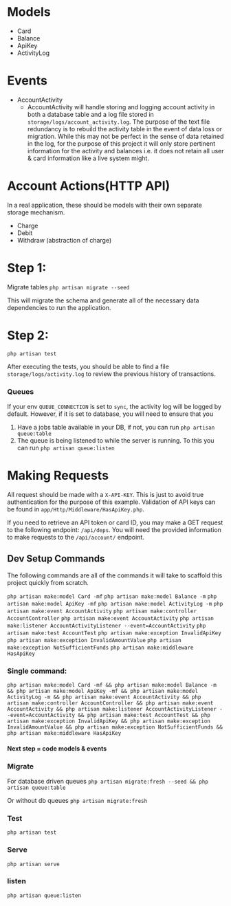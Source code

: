 # Models
 - Card
 - Balance
 - ApiKey
 - ActivityLog

# Events
- AccountActivity
    - AccountActivity will handle storing and logging account activity in both a database table and a log file stored in `storage/logs/account_activity.log`. The purpose of the text file redundancy is to rebuild the activity table in the event of data loss or migration. While this may not be perfect in the sense of data retained in the log, for the purpose of this project it will only store pertinent information for the activity and balances i.e. it does not retain all user & card information like a live system might.

# Account Actions(HTTP API)
In a real application, these should be models with their own separate storage mechanism. 
- Charge
- Debit
- Withdraw (abstraction of charge)

# Step 1:
Migrate tables
`php artisan migrate --seed`

This will migrate the schema and generate all of the necessary data dependencies to run the application.

# Step 2: 
`php artisan test`

After executing the tests, you should be able to find a file `storage/logs/activity.log` to review the previous history of transactions.

### Queues
If your env `QUEUE_CONNECTION` is set to `sync`, the activity log will be logged by default. However, if it is set to database, you will need to ensure that you 

1) Have a jobs table available in your DB, if not, you can run `php artisan queue:table` 
2) The queue is being listened to while the server is running. To this you can run `php artisan queue:listen`


# Making Requests
All request should be made with a `X-API-KEY`. This is just to avoid true authentication for the purpose of this example. Validation of API keys can be found in `app/Http/Middleware/HasApiKey.php`.

If you need to retrieve an API token or card ID, you may make a GET request to the following endpoint:
`/api/deps`. You will need the provided information to make requests to the `/api/account/` endpoint.

## Dev Setup Commands
The following commands are all of the commands it will take to scaffold this project quickly from scratch.

`php artisan make:model Card -mf`
`php artisan make:model Balance -m`
`php artisan make:model ApiKey -mf`
`php artisan make:model ActivityLog -m`
`php artisan make:event AccountActivity`
`php artisan make:controller AccountController`
`php artisan make:event AccountActivity`
`php artisan make:listener AccountActivityListener --event=AccountActivity`
`php artisan make:test AccountTest`
`php artisan make:exception InvalidApiKey`
`php artisan make:exception InvalidAmountValue`
`php artisan make:exception NotSufficientFunds`
`php artisan make:middleware HasApiKey`

### Single command:
`php artisan make:model Card -mf && php artisan make:model Balance -m && php artisan make:model ApiKey -mf && php artisan make:model ActivityLog -m && php artisan make:event AccountActivity && php artisan make:controller AccountController && php artisan make:event AccountActivity && php artisan make:listener AccountActivityListener --event=AccountActivity && php artisan make:test AccountTest && php artisan make:exception InvalidApiKey && php artisan make:exception InvalidAmountValue && php artisan make:exception NotSufficientFunds && php artisan make:middleware HasApiKey`

#### Next step = code models & events

### Migrate
For database driven queues
`php artisan migrate:fresh --seed && php artisan queue:table`

Or without db queues
`php artisan migrate:fresh`


### Test 
`php artisan test`

### Serve
`php artisan serve`

### listen
`php artisan queue:listen`


